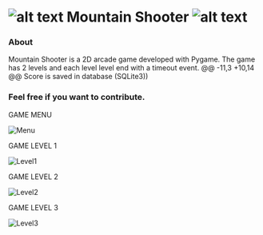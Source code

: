 ![alt text](https://github.com/borinvini/MountainShooter/blob/main/asset/Player1.png?raw=true "Mountain Shooter") Mountain Shooter ![alt text](https://github.com/borinvini/MountainShooter/blob/main/asset/Player1.png?raw=true "Mountain Shooter")
===============


### About

Mountain Shooter is a 2D arcade game developed with Pygame. The game has 2 levels and each level level end with a timeout event.
@@ -11,3 +10,14 @@ Score is saved in database (SQLite3))


### Feel free if you want to contribute.
GAME MENU

![Menu](https://github.com/user-attachments/assets/c9524f59-6ebd-443a-82c0-53b63eb2128f)

GAME LEVEL 1

![Level1](https://github.com/user-attachments/assets/8af63514-178d-44c9-9eb0-299e0aee0933)

GAME LEVEL 2

![Level2](https://github.com/user-attachments/assets/02ca70aa-923f-473a-8994-02a1ad1d028c)

GAME LEVEL 3

![Level3](https://github.com/user-attachments/assets/b7d26bc4-c5b9-4116-8d8f-da375f6694b0)
